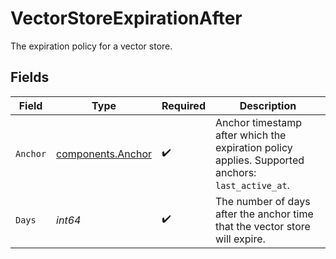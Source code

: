 # VectorStoreExpirationAfter

The expiration policy for a vector store.


## Fields

| Field                                                                                            | Type                                                                                             | Required                                                                                         | Description                                                                                      |
| ------------------------------------------------------------------------------------------------ | ------------------------------------------------------------------------------------------------ | ------------------------------------------------------------------------------------------------ | ------------------------------------------------------------------------------------------------ |
| `Anchor`                                                                                         | [components.Anchor](../../models/components/anchor.md)                                           | :heavy_check_mark:                                                                               | Anchor timestamp after which the expiration policy applies. Supported anchors: `last_active_at`. |
| `Days`                                                                                           | *int64*                                                                                          | :heavy_check_mark:                                                                               | The number of days after the anchor time that the vector store will expire.                      |
